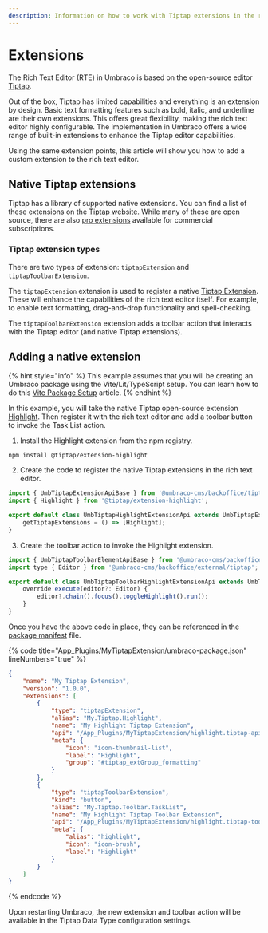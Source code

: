 ```yaml
---
description: Information on how to work with Tiptap extensions in the rich text editor.
---
```


# Extensions

The Rich Text Editor (RTE) in Umbraco is based on the open-source editor [Tiptap](https://tiptap.dev/).

Out of the box, Tiptap has limited capabilities and everything is an extension by design. Basic text formatting features such as bold, italic, and underline are their own extensions. This offers great flexibility, making the rich text editor highly configurable. The implementation in Umbraco offers a wide range of built-in extensions to enhance the Tiptap editor capabilities.

Using the same extension points, this article will show you how to add a custom extension to the rich text editor.

## Native Tiptap extensions

Tiptap has a library of supported native extensions. You can find a list of these extensions on the [Tiptap website](https://tiptap.dev/docs/editor/extensions/overview). While many of these are open source, there are also [pro extensions](https://tiptap.dev/docs/guides/pro-extensions) available for commercial subscriptions.

### Tiptap extension types

There are two types of extension: `tiptapExtension` and `tiptapToolbarExtension`.

The `tiptapExtension` extension is used to register a native [Tiptap Extension](https://tiptap.dev/docs/editor/extensions/). These will enhance the capabilities of the rich text editor itself. For example, to enable text formatting, drag-and-drop functionality and spell-checking.

The `tiptapToolbarExtension` extension adds a toolbar action that interacts with the Tiptap editor (and native Tiptap extensions).


## Adding a native extension

{% hint style="info" %}
This example assumes that you will be creating an Umbraco package using the Vite/Lit/TypeScript setup.
You can learn how to do this [Vite Package Setup](../../../../../customizing/development-flow/vite-package-setup.md) article.
{% endhint %}

In this example, you will take the native Tiptap open-source extension [Highlight](https://tiptap.dev/docs/editor/extensions/marks/highlight). Then register it with the rich text editor and add a toolbar button to invoke the Task List action.

1. Install the Highlight extension from the npm registry.

```
npm install @tiptap/extension-highlight
```

2. Create the code to register the native Tiptap extensions in the rich text editor.

```js
import { UmbTiptapExtensionApiBase } from '@umbraco-cms/backoffice/tiptap';
import { Highlight } from '@tiptap/extension-highlight';

export default class UmbTiptapHighlightExtensionApi extends UmbTiptapExtensionApiBase {
	getTiptapExtensions = () => [Highlight];
}
```

3. Create the toolbar action to invoke the Highlight extension.

```js
import { UmbTiptapToolbarElementApiBase } from '@umbraco-cms/backoffice/tiptap';
import type { Editor } from '@umbraco-cms/backoffice/external/tiptap';

export default class UmbTiptapToolbarHighlightExtensionApi extends UmbTiptapToolbarElementApiBase {
    override execute(editor?: Editor) {
        editor?.chain().focus().toggleHighlight().run();
    }
}
```

Once you have the above code in place, they can be referenced in the [package manifest](../../../../../extending/property-editors/package-manifest.md) file.

{% code title="App_Plugins/MyTiptapExtension/umbraco-package.json" lineNumbers="true" %}
```json
{
    "name": "My Tiptap Extension",
    "version": "1.0.0",
    "extensions": [
        {
            "type": "tiptapExtension",
            "alias": "My.Tiptap.Highlight",
            "name": "My Highlight Tiptap Extension",
            "api": "/App_Plugins/MyTiptapExtension/highlight.tiptap-api.js",
            "meta": {
                "icon": "icon-thumbnail-list",
                "label": "Highlight",
                "group": "#tiptap_extGroup_formatting"
            }
        },
        {
            "type": "tiptapToolbarExtension",
            "kind": "button",
            "alias": "My.Tiptap.Toolbar.TaskList",
            "name": "My Highlight Tiptap Toolbar Extension",
            "api": "/App_Plugins/MyTiptapExtension/highlight.tiptap-toolbar-api.js",
            "meta": {
                "alias": "highlight",
                "icon": "icon-brush",
                "label": "Highlight"
            }
        }
    ]
}
```
{% endcode %}

Upon restarting Umbraco, the new extension and toolbar action will be available in the Tiptap Data Type configuration settings.
